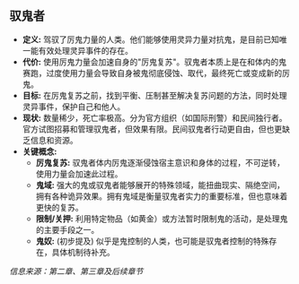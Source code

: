 ## 驭鬼者

*   **定义:** 驾驭了厉鬼力量的人类。他们能够使用灵异力量对抗鬼，是目前已知唯一能有效处理灵异事件的存在。
*   **代价:** 使用厉鬼力量会加速自身的"厉鬼复苏"。驭鬼者本质上是在和体内的鬼赛跑，过度使用力量会导致自身被鬼彻底侵蚀、取代，最终死亡或变成新的厉鬼。
*   **目标:** 在厉鬼复苏之前，找到平衡、压制甚至解决复苏问题的方法，同时处理灵异事件，保护自己和他人。
*   **现状:** 数量稀少，死亡率极高。分为官方组织（如国际刑警）和民间独行者。官方试图招募和管理驭鬼者，但效果有限。民间驭鬼者行动更自由，但也更缺乏信息和资源。
*   **关键概念:**
    *   **厉鬼复苏:** 驭鬼者体内厉鬼逐渐侵蚀宿主意识和身体的过程，不可逆转，使用力量会加速此过程。
    *   **鬼域:** 强大的鬼或驭鬼者能够展开的特殊领域，能扭曲现实、隔绝空间，拥有各种诡异效果。拥有鬼域是衡量驭鬼者实力的重要标准，但也意味着更快的复苏。
    *   **限制/关押:** 利用特定物品（如黄金）或方法暂时限制鬼的活动，是处理鬼的主要手段之一。
    *   **鬼奴:** (初步提及) 似乎是鬼控制的人类，也可能是驭鬼者控制的特殊存在，具体机制待补充。

*信息来源：第二章、第三章及后续章节* 